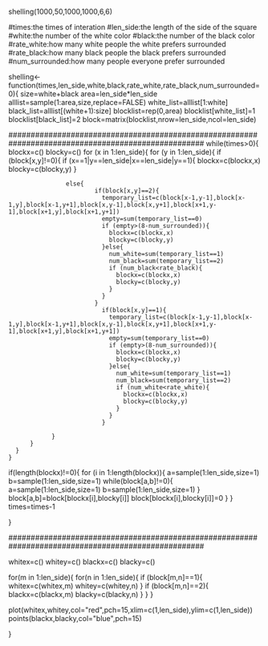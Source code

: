 shelling(1000,50,1000,1000,6,6)


#times:the times of interation
#len_side:the length of the side of the square
#white:the number of the white color
#black:the number of the black color
#rate_white:how many white people the white prefers surrounded
#rate_black:how many black people the black prefers surrounded
#num_surrounded:how many people everyone prefer surrounded


shelling<-function(times,len_side,white,black,rate_white,rate_black,num_surrounded=0){
  size=white+black
  area=len_side*len_side
  alllist=sample(1:area,size,replace=FALSE)
  white_list=alllist[1:white]
  black_list=alllist[(white+1):size]
  blocklist=rep(0,area)
  blocklist[white_list]=1
  blocklist[black_list]=2
  block=matrix(blocklist,nrow=len_side,ncol=len_side)
  
  ####################################################################################################
while(times>0){
    blockx=c()
    blocky=c()
    for (x in 1:len_side){
      for (y in 1:len_side){
            if (block[x,y]!=0){
                    if (x==1|y==len_side|x==len_side|y==1){
                      blockx=c(blockx,x)
                      blocky=c(blocky,y)
                    }
            
                    else{
                            if(block[x,y]==2){
                              temporary_list=c(block[x-1,y-1],block[x-1,y],block[x-1,y+1],block[x,y-1],block[x,y+1],block[x+1,y-1],block[x+1,y],block[x+1,y+1])
                              empty=sum(temporary_list==0)
                              if (empty>(8-num_surrounded)){
                                blockx=c(blockx,x)
                                blocky=c(blocky,y)
                              }else{
                                num_white=sum(temporary_list==1)
                                num_black=sum(temporary_list==2)
                                if (num_black<rate_black){
                                  blockx=c(blockx,x)
                                  blocky=c(blocky,y)
                                }
                              }
                            }
                              if(block[x,y]==1){
                                temporary_list=c(block[x-1,y-1],block[x-1,y],block[x-1,y+1],block[x,y-1],block[x,y+1],block[x+1,y-1],block[x+1,y],block[x+1,y+1])
                                empty=sum(temporary_list==0)
                                if (empty>(8-num_surrounded)){
                                  blockx=c(blockx,x)
                                  blocky=c(blocky,y)
                                }else{
                                  num_white=sum(temporary_list==1)
                                  num_black=sum(temporary_list==2)
                                  if (num_white<rate_white){
                                    blockx=c(blockx,x)
                                    blocky=c(blocky,y)
                                  }
                                }
                              }
                
                }
          }
      }
    }
    
  
  
  if(length(blockx)!=0){
    for (i in 1:length(blockx)){
      a=sample(1:len_side,size=1)
      b=sample(1:len_side,size=1)
      while(block[a,b]!=0){
        a=sample(1:len_side,size=1)
        b=sample(1:len_side,size=1)
      }
      block[a,b]=block[blockx[i],blocky[i]]
      block[blockx[i],blocky[i]]=0
    }
  }
times=times-1  

}

  ####################################################################################################




  whitex=c()
  whitey=c()
  blackx=c()
  blacky=c()
  
  for(m in 1:len_side){
    for(n in 1:len_side){
      if (block[m,n]==1){
        whitex=c(whitex,m)
        whitey=c(whitey,n)
      }
      if (block[m,n]==2){
        blackx=c(blackx,m)
        blacky=c(blacky,n)
      }
    }
  }
  
  plot(whitex,whitey,col="red",pch=15,xlim=c(1,len_side),ylim=c(1,len_side))
  points(blackx,blacky,col="blue",pch=15)
  
  

}


